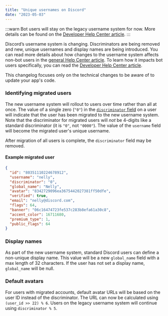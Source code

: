 ```yaml
---
title: "Unique usernames on Discord"
date: "2023-05-03"
---
```


:::warn
Bot users will stay on the legacy username system for now. More details can be found on the [Developer Help Center article](https://support-dev.discord.com/hc/en-us/articles/13667755828631).
:::

Discord’s username system is changing. Discriminators are being removed and new, unique usernames and display names are being introduced. You can read more details about how changes to the username system affects non-bot users in the [general Help Center article](https://support.discord.com/hc/en-us/articles/12620128861463). To learn how it impacts bot users specifically, you can read the [Developer Help Center article](https://support-dev.discord.com/hc/en-us/articles/13667755828631).

This changelog focuses only on the technical changes to be aware of to update your app's code.

### Identifying migrated users

The new username system will rollout to users over time rather than all at once. The value of a single zero (`"0"`) in the [`discriminator` field](/docs/resources/user#user-object-user-structure) on a user will indicate that the user has been migrated to the new username system. Note that the discriminator for migrated users will *not* be 4-digits like a standard discriminator (it is `"0"`, not `"0000"`). The value of the `username` field will become the migrated user's unique username.

After migration of all users is complete, the `discriminator` field may be removed.

#### Example migrated user

```json
{
  "id": "80351110224678912",
  "username": "nelly",
  "discriminator": "0",
  "global_name": "Nelly",
  "avatar": "8342729096ea3675442027381ff50dfe",
  "verified": true,
  "email": "nelly@discord.com",
  "flags": 64,
  "banner": "06c16474723fe537c283b8efa61a30c8",
  "accent_color": 16711680,
  "premium_type": 1,
  "public_flags": 64
}
```

### Display names

As part of the new username system, standard Discord users can define a non-unique display name. This value will be a new `global_name` field with a max length of 32 characters. If the user has not set a display name, `global_name` will be null.

### Default avatars

For users with migrated accounts, default avatar URLs will be based on the user ID instead of the discriminator. The URL can now be calculated using `(user_id >> 22) % 6`. Users on the legacy username system will continue using `discriminator % 5`.
